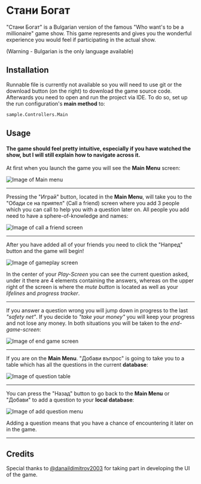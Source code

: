 # Стани Богат

"Стани Богат" is a Bulgarian version of the famous "Who want's to be a millionaire" game show. This game represents and gives you the wonderful experience you would feel if participating in the actual show. 

(Warning - Bulgarian is the only language available)

## Installation

Runnable file is currently not available so you will need to use git or the download button (on the right) to download the game source code. Afterwards you need to open and run the project via IDE. To do so, set up the run configuration's **main method** to:

```bash
sample.Controllers.Main
```

## Usage
#### The game should feel pretty intuitive, especially if you have watched the show, but I will still explain how to navigate across it.

At first when you launch the game you will see the **Main Menu** screen:

![Image of Main menu](https://ibb.co/mFXQmn3)

----------------------------------------
Pressing the "Играй" button, located in the **Main Menu**, will take you to the "Обади се на приятел" (Call a friend) screen where you add 3 people which you can call to help you with a question later on. All people you add need to have a sphere-of-knowledge and names:

![Image of call a friend screen](https://ibb.co/LhnzFN9)

----------------------------------------
After you have added all of your friends you need to click the "Напред" button and the game will begin!

![Image of gameplay screen](https://ibb.co/FqBznd5)

In the center of your *Play-Screen* you can see the current question asked, under it there are 4 elements containing the answers, whereas on the upper right of the screen is where the *mute button* is located as well as your *lifelines* and *progress tracker*.

----------------------------------------

If you answer a question wrong you will jump down in progress to the last *"safety net"*. If you decide to *"take your money"* you will keep your progress and not lose any money. In both situations you will be taken to the *end-game-screen*:

![Image of end game screen](https://ibb.co/8myHGz3)

----------------------------------------
If you are on the **Main Menu**. "Добави въпрос" is going to take you to a table which has all the questions in the current **database**:

![Image of question table](https://ibb.co/HzFNyct)

----------------------------------------
You can press the "Назад" button to go back to the **Main Menu** or "Добави" to add a question to your **local database**:

![Image of add question menu](https://ibb.co/WpV48Ff) 

Adding a question means that you have a chance of encountering it later on in the game.

----------------------------------------



## Credits
Special thanks to [@danaildimitrov2003](https://github.com/danaildimitrov2003) for taking part in developing the UI of the game.


